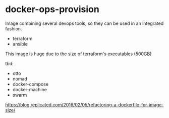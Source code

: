 # docker-ops-provision

Image combining several devops tools, so they can be used in an integrated fashion.
- terraform
- ansible

This image is huge due to the size of terraform's executables (500GB)

tbd:
- otto
- nomad
- docker-compose
- docker-machine
- swarm

https://blog.replicated.com/2016/02/05/refactoring-a-dockerfile-for-image-size/

